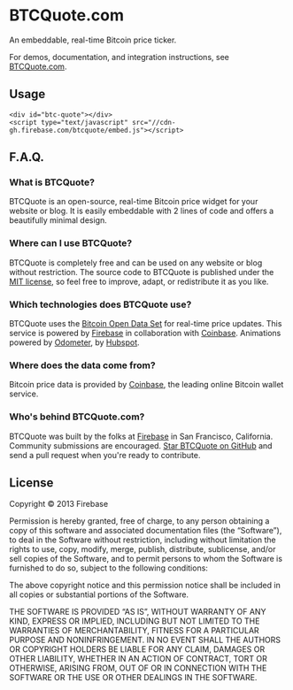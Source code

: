 BTCQuote.com
============

An embeddable, real-time Bitcoin price ticker.

For demos, documentation, and integration instructions, see [BTCQuote.com](http://www.btcquote.com/).

Usage
-----

	<div id="btc-quote"></div>
	<script type="text/javascript" src="//cdn-gh.firebase.com/btcquote/embed.js"></script>


F.A.Q.
------
### What is BTCQuote?
BTCQuote is an open-source, real-time Bitcoin price widget for your website or blog. It is easily embeddable with 2 lines of code and offers a beautifully minimal design.

### Where can I use BTCQuote?
BTCQuote is completely free and can be used on any website or blog without restriction. The source code to BTCQuote is published under the [MIT license](http://firebase.mit-license.org/), so feel free to improve, adapt, or redistribute it as you like.

### Which technologies does BTCQuote use?
BTCQuote uses the [Bitcoin Open Data Set](https://www.firebase.com/docs/data/index.html) for real-time price updates. This service is powered by [Firebase](https://www.firebase.com) in collaboration with [Coinbase](https://coinbase.com/). Animations powered by <a target="_blank" href="http://github.hubspot.com/odometer/">Odometer</a>, by <a target="_blank" href="http://www.hubspot.com/">Hubspot</a>.

### Where does the data come from?
Bitcoin price data is provided by [Coinbase](https://coinbase.com/), the leading online Bitcoin wallet service.

### Who's behind BTCQuote.com?
BTCQuote was built by the folks at [Firebase](https://www.firebase.com) in San Francisco, California. 
Community submissions are encouraged. [Star BTCQuote on GitHub](https://github.com/firebase/btcquote) and send a pull request when you're ready to contribute.

License
-------
Copyright © 2013 Firebase

Permission is hereby granted, free of charge, to any person obtaining a copy of this software and associated documentation files (the “Software”), to deal in the Software without restriction, including without limitation the rights to use, copy, modify, merge, publish, distribute, sublicense, and/or sell copies of the Software, and to permit persons to whom the Software is furnished to do so, subject to the following conditions:

The above copyright notice and this permission notice shall be included in all copies or substantial portions of the Software.

THE SOFTWARE IS PROVIDED “AS IS”, WITHOUT WARRANTY OF ANY KIND, EXPRESS OR IMPLIED, INCLUDING BUT NOT LIMITED TO THE WARRANTIES OF MERCHANTABILITY, FITNESS FOR A PARTICULAR PURPOSE AND NONINFRINGEMENT. IN NO EVENT SHALL THE AUTHORS OR COPYRIGHT HOLDERS BE LIABLE FOR ANY CLAIM, DAMAGES OR OTHER LIABILITY, WHETHER IN AN ACTION OF CONTRACT, TORT OR OTHERWISE, ARISING FROM, OUT OF OR IN CONNECTION WITH THE SOFTWARE OR THE USE OR OTHER DEALINGS IN THE SOFTWARE.
